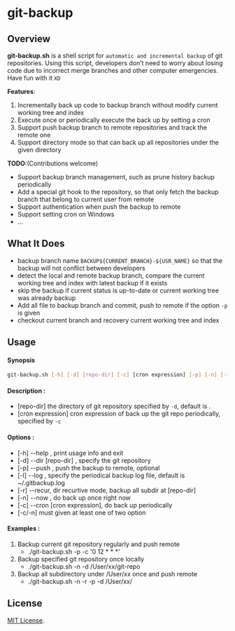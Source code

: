 # git-backup


## Overview

**git-backup.sh** is a shell script for `automatic and incremental backup` of git repositories. Using this script, developers don’t need to worry about losing code due to incorrect merge branches and other computer emergencies. Have fun with it `XD`

**Features**:

1. Incrementally back up code to backup branch without modify current working tree and index
2. Execute once or periodically execute the back up by setting a cron
3. Support push backup branch to remote repositories and track the remote one
4. Support directory mode so that can back up all repositories under the given directory

**TODO**:(Contributions welcome)

- Support backup branch management, such as prune history backup periodically
- Add a special git hook to the repository, so that only fetch the backup branch that belong to current user from remote
- Support authentication when push the backup to remote
- Support setting cron on Windows
- ...


## What It Does

- backup branch name `BACKUP${CURRENT_BRANCH}-${USR_NAME}` so that the backup will not conflict between developers
- detect the local and remote backup branch, compare the current working tree and index with latest backup if it exists
- skip the backup if current status is up-to-date or current working tree was already backup
- Add all file to backup branch and commit, push to remote if the option `-p` is given
- checkout current branch and recovery current working tree and index

## Usage

#### Synopsis

``` bash
git-backup.sh [-h] [-d] [repo-dir] [-c] [cron expression] [-p] [-n] [-r] [-l]
```

#### Description :

- [repo-dir]        the directory of git repository specified by `-d`, default is .
- [cron expression] cron expression of back up the git repo periodically,  specified by `-c`

#### Options :

- [-h] --help , print usage info and exit
- [-d] --dir [repo-dir] , specify the git repository
- [-p] --push , push the backup to remote, optional
- [-l] --log  , specify the periodical backup log file, default is ~/.gitbackup.log
- [-r] --recur, dir recurtive mode, backup all subdir at [repo-dir]
- [-n] --now  , do back up once right now
- [-c] --cron [cron expression], do back up periodically
- [-c/-n] must given at least one of two option

#### Examples :

1. Backup current git repository regularly and push remote
	- ./git-backup.sh -p -c '0 12 * * *'
2. Backup specified git repository once locally
	- ./git-backup.sh -n -d /User/xx/git-repo
3. Backup all subdirectory under /User/xx once and push remote
	- ./git-backup.sh -n -r -p -d /User/xx/

## License

[MIT License](./LICENSE).

